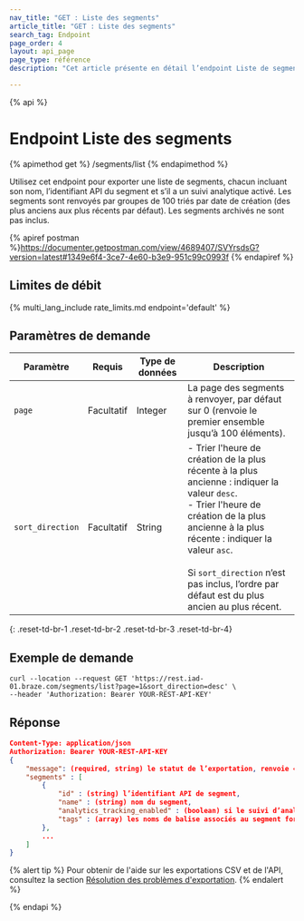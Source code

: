 ```yaml
---
nav_title: "GET : Liste des segments"
article_title: "GET : Liste des segments"
search_tag: Endpoint
page_order: 4
layout: api_page
page_type: référence
description: "Cet article présente en détail l’endpoint Liste de segments pour exporter une liste de segments disponibles et son utilisation."

---
```

{% api %}
# Endpoint Liste des segments
{% apimethod get %}
/segments/list
{% endapimethod %}

Utilisez cet endpoint pour exporter une liste de segments, chacun incluant son nom, l’identifiant API du segment et s’il a un suivi analytique activé. Les segments sont renvoyés par groupes de 100 triés par date de création (des plus anciens aux plus récents par défaut). Les segments archivés ne sont pas inclus.

{% apiref postman %}https://documenter.getpostman.com/view/4689407/SVYrsdsG?version=latest#1349e6f4-3ce7-4e60-b3e9-951c99c0993f {% endapiref %}

## Limites de débit

{% multi_lang_include rate_limits.md endpoint='default' %}

## Paramètres de demande

| Paramètre| Requis | Type de données | Description |
| -------- | -------- | --------- | ----------- |
| `page` | Facultatif | Integer | La page des segments à renvoyer, par défaut sur 0 (renvoie le premier ensemble jusqu’à 100 éléments). |
| `sort_direction` | Facultatif | String | - Trier l'heure de création de la plus récente à la plus ancienne : indiquer la valeur `desc`.<br> - Trier l'heure de création de la plus ancienne à la plus récente : indiquer la valeur `asc`. <br><br>Si `sort_direction` n’est pas inclus, l’ordre par défaut est du plus ancien au plus récent. |
{: .reset-td-br-1 .reset-td-br-2 .reset-td-br-3  .reset-td-br-4}

## Exemple de demande
```
curl --location --request GET 'https://rest.iad-01.braze.com/segments/list?page=1&sort_direction=desc' \
--header 'Authorization: Bearer YOUR-REST-API-KEY'
```

## Réponse

```json
Content-Type: application/json
Authorization: Bearer YOUR-REST-API-KEY
{
    "message": (required, string) le statut de l’exportation, renvoie « réussite » lorsqu’elle s’achève sans erreur,
    "segments" : [
        {
            "id" : (string) l’identifiant API de segment,
            "name" : (string) nom du segment,
            "analytics_tracking_enabled" : (boolean) si le suivi d’analytique est activé ou non pour ce segment,
            "tags" : (array) les noms de balise associés au segment formatés en tant que chaînes de caractères
        },
        ...
    ]
}
```

{% alert tip %}
Pour obtenir de l'aide sur les exportations CSV et de l'API, consultez la section [Résolution des problèmes d'exportation]({{site.baseurl}}/user_guide/data_and_analytics/export_braze_data/export_troubleshooting/).
{% endalert %}

{% endapi %}
